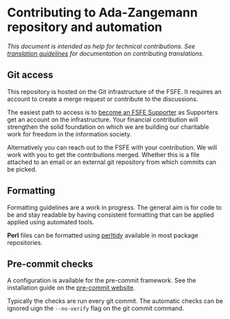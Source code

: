 <!--
SPDX-FileCopyrightText: 2024 Nico Rikken <nico.rikken@fsfe.org>

SPDX-License-Identifier: CC-BY-SA-4.0
-->

# Contributing to Ada-Zangemann repository and automation

_This document is intended as help for technical contributions. See [translation
guidelines](docs/translation-guidelines.md) for documentation on contributing
translations._

## Git access

This repository is hosted on the Git infrastructure of the FSFE. It requires an
account to create a merge request or contribute to the discussions.

The easiest path to access is to [become an FSFE
Supporter](https://my.fsfe.org/donate) as Supporters get an account on the
infrastructure. Your financial contribution will strengthen the solid foundation
on which we are building our charitable work for freedom in the information
society.

Alternatively you can reach out to the FSFE with your contribution. We will work
with you to get the contributions merged. Whether this is a file attached to an
email or an external git repository from which commits can be picked.

## Formatting

Formatting guidelines are a work in progress. The general aim is for code to be
and stay readable by having consistent formatting that can be applied applied
using automated tools.

**Perl** files can be formatted using
[perltidy](https://metacpan.org/dist/Perl-Tidy/view/bin/perltidy) available in
most package repositories.

## Pre-commit checks

A configuration is available for the pre-commit framework. See the installation
guide on the [pre-commit website](https://pre-commit.com/).

Typically the checks are run every git commit. The automatic checks can be
ignored uign the `--no-verify` flag on the git commit command.
